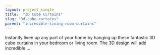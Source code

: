 ```yaml
---
layout: project_single
title:  "3D Cube Curtains"
slug: "3d-cube-curtains"
parent: "incredible-living-room-curtains"
---
```

Instantly liven up any part of your home by hanging up these fantastic 3D cube curtains in your bedroom or living room. The 3D design will add incredible ...